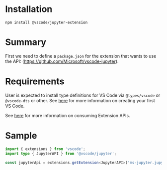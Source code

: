 # Installation

`npm install @vscode/jupyter-extension`

# Summary

First we need to define a `package.json` for the extension that wants to use the
API: (https://github.com/Microsoft/vscode-jupyter).

# Requirements

User is expected to install type definitions for VS Code via `@types/vscode` or
`@vscode-dts` or other. See
[here](https://code.visualstudio.com/api/get-started/your-first-extension) for
more information on creating your first VS Code.

See [here](https://code.visualstudio.com/api/references/vscode-api#extensions)
for more information on consuming Extension APIs.

# Sample

```typescript
import { extensions } from 'vscode';
import type { JupyterAPI } from '@vscode/jupyter';

const jupyterApi = extensions.getExtension<JupyterAPI>('ms-jupyter.jupyter')?.exports;
```
